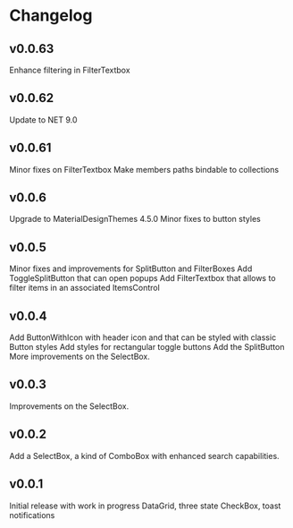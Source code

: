 # Changelog

## v0.0.63
Enhance filtering in FilterTextbox

## v0.0.62
Update to NET 9.0

## v0.0.61
Minor fixes on FilterTextbox
Make members paths bindable to collections

## v0.0.6
Upgrade to MaterialDesignThemes 4.5.0
Minor fixes to button styles

## v0.0.5
Minor fixes and improvements for SplitButton and FilterBoxes
Add ToggleSplitButton that can open popups
Add FilterTextbox that allows to filter items in an associated ItemsControl

## v0.0.4
Add ButtonWithIcon with header icon and that can be styled with classic Button styles
Add styles for rectangular toggle buttons
Add the SplitButton
More improvements on the SelectBox.

## v0.0.3
Improvements on the SelectBox.

## v0.0.2
Add a SelectBox, a kind of ComboBox with enhanced search capabilities.

## v0.0.1
Initial release with work in progress DataGrid, three state CheckBox, toast notifications
